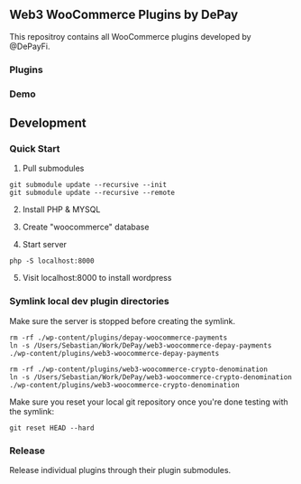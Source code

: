 ## Web3 WooCommerce Plugins by DePay

This repositroy contains all WooCommerce plugins developed by @DePayFi.

### Plugins

### Demo


## Development

### Quick Start

1. Pull submodules

```
git submodule update --recursive --init
git submodule update --recursive --remote
```

2. Install PHP & MYSQL

3. Create "woocommerce" database

4. Start server

```
php -S localhost:8000
```

5. Visit localhost:8000 to install wordpress

### Symlink local dev plugin directories

Make sure the server is stopped before creating the symlink.

```
rm -rf ./wp-content/plugins/depay-woocommerce-payments
ln -s /Users/Sebastian/Work/DePay/web3-woocommerce-depay-payments ./wp-content/plugins/web3-woocommerce-depay-payments

rm -rf ./wp-content/plugins/web3-woocommerce-crypto-denomination
ln -s /Users/Sebastian/Work/DePay/web3-woocommerce-crypto-denomination ./wp-content/plugins/web3-woocommerce-crypto-denomination
```

Make sure you reset your local git repository once you're done testing with the symlink:

```
git reset HEAD --hard
```

### Release

Release individual plugins through their plugin submodules.
